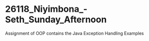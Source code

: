 # 26118_Niyimbona_-Seth_Sunday_Afternoon
Assignment of OOP contains the Java Exception Handling Examples
